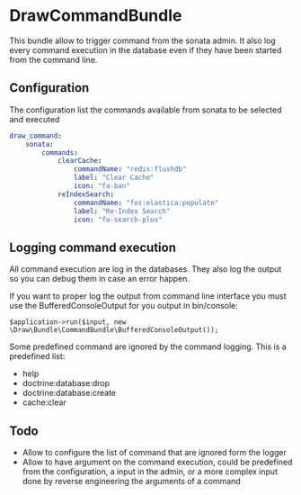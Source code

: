 DrawCommandBundle
=================

This bundle allow to trigger command from the sonata admin. It also log every command execution in the database even
if they have been started from the command line.

## Configuration

The configuration list the commands available from sonata to be selected and executed

```YAML
draw_command:
    sonata:
        commands:
            clearCache:
                commandName: "redis:flushdb"
                label: "Clear Cache"
                icon: "fa-ban"
            reIndexSearch:
                commandName: "fos:elastica:populate"
                label: "Re-Index Search"
                icon: "fa-search-plus"
```

## Logging command execution

All command execution are log in the databases. They also log the output so you can debug them in case
an error happen.

If you want to proper log the output from command line interface you must use the BufferedConsoleOutput for you output
in bin/console:

```
$application->run($input, new \Draw\Bundle\CommandBundle\BufferedConsoleOutput());
```

Some predefined command are ignored by the command logging. This is a predefined list:

 - help
 - doctrine:database:drop
 - doctrine:database:create
 - cache:clear

## Todo

 - Allow to configure the list of command that are ignored form the logger
 - Allow to have argument on the command execution, could be predefined from the configuration, 
   a input in the admin, or a more complex input done by reverse engineering the arguments of a command